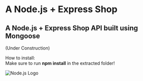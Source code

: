 # A Node.js + Express Shop

## A Node.js + Express Shop API built using Mongoose  
(Under Construction)
  
How to install:  
Make sure to run <strong>npm install</strong> in the extracted folder!  
  
![Node.js Logo](https://agenciamultiverso.com.br/portfolio/nodejs.jpg)
